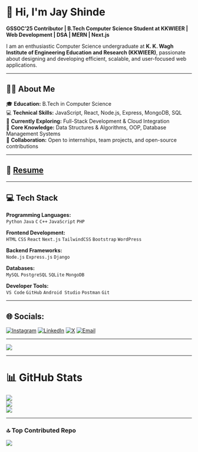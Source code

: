 # 👋 Hi, I'm Jay Shinde

**GSSOC’25 Contributor | B.Tech Computer Science Student at KKWIEER | Web Development | DSA | MERN | Next.js**

I am an enthusiastic Computer Science undergraduate at **K. K. Wagh Institute of Engineering Education and Research (KKWIEER)**, passionate about designing and developing efficient, scalable, and user-focused web applications.

---

## 🧑‍💻 About Me

🎓 **Education:** B.Tech in Computer Science  
💻 **Technical Skills:** JavaScript, React, Node.js, Express, MongoDB, SQL  
🌱 **Currently Exploring:** Full-Stack Development & Cloud Integration  
🧠 **Core Knowledge:** Data Structures & Algorithms, OOP, Database Management Systems  
🤝 **Collaboration:** Open to internships, team projects, and open-source contributions  

---

## 📄 [**Resume**](https://drive.google.com/file/d/1AALu2yEA-e2RCJklmE7gZNfRz-giJZIe/view?usp=sharing)

---
## 💻 Tech Stack

**Programming Languages:**  
`Python` `Java` `C` `C++` `JavaScript` `PHP`

**Frontend Development:**  
`HTML` `CSS` `React` `Next.js` `TailwindCSS` `Bootstrap` `WordPress`

**Backend Frameworks:**  
`Node.js` `Express.js` `Django`

**Databases:**  
`MySQL` `PostgreSQL` `SQLite` `MongoDB`

**Developer Tools:**  
`VS Code` `GitHub` `Android Studio` `Postman` `Git`

---

## 🌐 Socials:
[![Instagram](https://img.shields.io/badge/Instagram-%23E4405F.svg?logo=Instagram&logoColor=white)](https://instagram.com/jay_shinde__10)
[![LinkedIn](https://img.shields.io/badge/LinkedIn-%230077B5.svg?logo=linkedin&logoColor=white)](https://linkedin.com/in/jay-shinde-b5634325a)
[![X](https://img.shields.io/badge/X-black.svg?logo=X&logoColor=white)](https://x.com/JayShin755555)
[![Email](https://img.shields.io/badge/Email-D14836?logo=gmail&logoColor=white)](mailto:jayshinde4554@gmail.com)

---

![](https://komarev.com/ghpvc/?username=jayshinde0&color=blue)

---

# 📊 GitHub Stats

![](https://github-readme-stats.vercel.app/api?username=jayshinde0&theme=dark&hide_border=true&include_all_commits=false&count_private=true)<br/>
![](https://github-readme-streak-stats.herokuapp.com/?user=jayshinde0&theme=dark&hide_border=true)<br/>
![](https://github-readme-stats.vercel.app/api/top-langs/?username=jayshinde0&theme=dark&hide_border=true&include_all_commits=false&count_private=true&layout=compact)

---

### 🔝 Top Contributed Repo
![](https://github-contributor-stats.vercel.app/api?username=jayshinde0&limit=5&theme=dark&combine_all_yearly_contributions=true)
